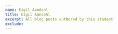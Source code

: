 ```yaml
---
name: Eigil Aandahl
title: Eigil Aandahl
excerpt: All blog posts authored by this student
exclude:
---
```

